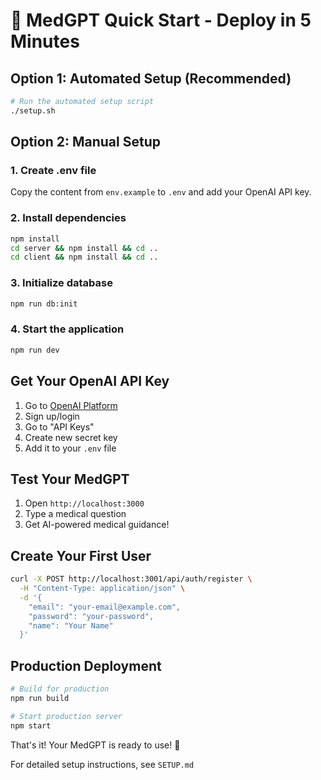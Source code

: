 # 🚀 MedGPT Quick Start - Deploy in 5 Minutes

## Option 1: Automated Setup (Recommended)

```bash
# Run the automated setup script
./setup.sh
```

## Option 2: Manual Setup

### 1. Create .env file
Copy the content from `env.example` to `.env` and add your OpenAI API key.

### 2. Install dependencies
```bash
npm install
cd server && npm install && cd ..
cd client && npm install && cd ..
```

### 3. Initialize database
```bash
npm run db:init
```

### 4. Start the application
```bash
npm run dev
```

## Get Your OpenAI API Key

1. Go to [OpenAI Platform](https://platform.openai.com/)
2. Sign up/login
3. Go to "API Keys"
4. Create new secret key
5. Add it to your `.env` file

## Test Your MedGPT

1. Open `http://localhost:3000`
2. Type a medical question
3. Get AI-powered medical guidance!

## Create Your First User

```bash
curl -X POST http://localhost:3001/api/auth/register \
  -H "Content-Type: application/json" \
  -d '{
    "email": "your-email@example.com",
    "password": "your-password",
    "name": "Your Name"
  }'
```

## Production Deployment

```bash
# Build for production
npm run build

# Start production server
npm start
```

That's it! Your MedGPT is ready to use! 🎉

For detailed setup instructions, see `SETUP.md` 